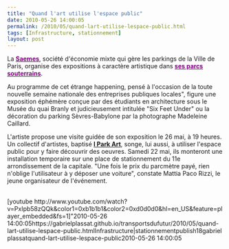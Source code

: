 ```yaml
---
title: "Quand l'art utilise l'espace public"
date: 2010-05-26 14:00:05
permalink: /2010/05/quand-lart-utilise-lespace-public.html
tags: [Infrastructure, stationnement]
layout: post
---
```


<p class="MsoNormal"><span>La <a href="http://www.saemes.fr/"><font color="#800080"><strong>Saemes</strong></font></a>, société d'économie mixte qui gère les parkings de la Ville de Paris, organise des expositions à caractère artistique dans <a href="http://www.saemes.fr/actualite_parking/semaine_des_epl.php"><font color="#800080"><strong>ses parcs souterrains</strong></font></a>. </span></p> <p class="MsoNormal"><span>Au programme de cet étrange happening, pensé à l'occasion de la toute nouvelle semaine nationale des entreprises publiques locales", figure une exposition éphémère conçue par des étudiants en architecture sous le Musée du quai Branly et judicieusement intitulée "Six Feet Under"  ou la décoration du parking Sèvres-Babylone par la photographe Madeleine Caillard.</span></p> <p class=""MsoNormal""><span>L'artiste propose une visite guidée de son exposition le 26 mai, à 19 heures. Un collectif d'artistes, baptisé <strong><a href=""http://parkart.wordpress.com/photogallery/"" target=""_blank"">I Park Art</a></strong>, songe, lui aussi, à utiliser l'espace public pour y faire découvrir des oeuvres. Samedi 22 mai, ils monteront une installation temporaire sur une place de stationnement du 11e arrondissement de la capitale. "Une fois le prix du parcmètre payé, rien n'oblige l'utilisateur à y déposer une voiture", constate Mattia Paco Rizzi, le jeune organisateur de l'événement.</span></p> <p class=""MsoNormal""><span> </span></p>  <!--more-->  <p></p> <div style=""text-align: right""></div> <div> <div><a href=""http://www.slide.com/pivot?cy=lt&at=fl&id=3386706919827571535&map=1"" target=""_blank""><img border=""0"" src=""http://widget-4f.slide.com/p1/3386706919827571535/lt_t000_v000_s0fl_f00/images/xslide1.gif"" /></a> <a href=""http://www.slide.com/pivot?cy=lt&at=fl&id=3386706919827571535&map=2"" target=""_blank""><img border=""0"" src=""http://widget-4f.slide.com/p2/3386706919827571535/lt_t000_v000_s0fl_f00/images/xslide2.gif"" /></a> <a href=""http://www.slide.com/pivot?cy=lt&at=fl&id=3386706919827571535&map=F"" target=""_blank""><img border=""0"" src=""http://widget-4f.slide.com/p4/3386706919827571535/lt_t000_v000_s0fl_f00/images/xslide42.gif"" /></a></div></div>  [youtube http://www.youtube.com/watch?v=PxIpb58zQQk&color1=0xb1b1b1&color2=0xd0d0d0&hl=en_US&feature=player_embedded&fs=1]"2010-05-26 14:00:05https://gabrielplassat.github.io/transportsdufutur/2010/05/quand-lart-utilise-lespace-public.htmlInfrastructure|stationnementpublish18gabriel plassatquand-lart-utilise-lespace-public2010-05-26 14:00:05
